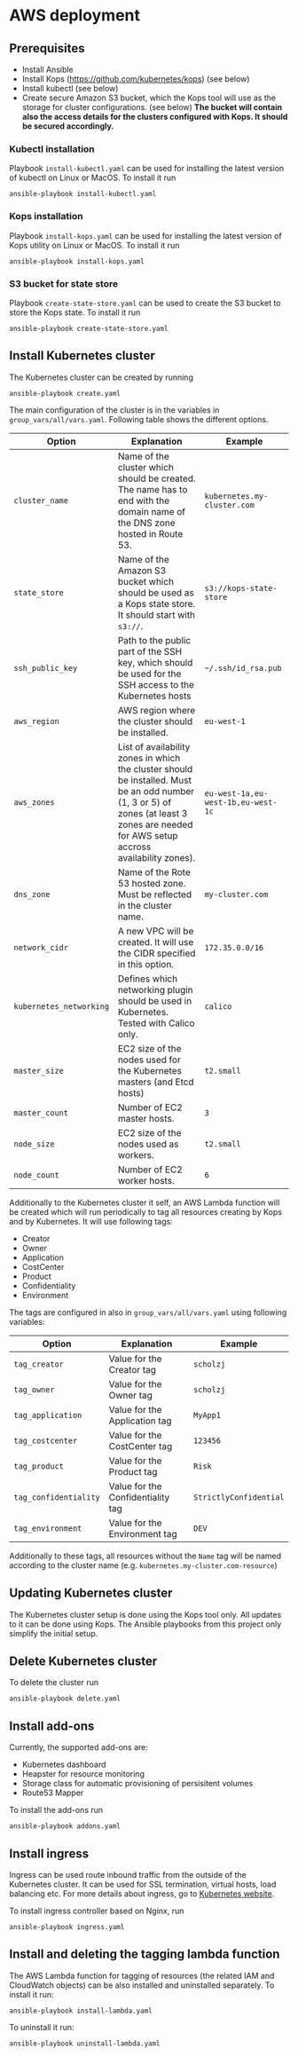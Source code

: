 # AWS deployment

## Prerequisites

* Install Ansible
* Install Kops (https://github.com/kubernetes/kops) (see below)
* Install kubectl (see below)
* Create secure Amazon S3 bucket, which the Kops tool will use as the storage for cluster configurations. (see below) **The bucket will contain also the access details for the clusters configured with Kops. It should be secured accordingly.**

### Kubectl installation

Playbook `install-kubectl.yaml` can be used for installing the latest version of kubectl on Linux or MacOS. To install it run
```
ansible-playbook install-kubectl.yaml
```

### Kops installation

Playbook `install-kops.yaml` can be used for installing the latest version of Kops utility on Linux or MacOS. To install it run
```
ansible-playbook install-kops.yaml
```

### S3 bucket for state store

Playbook `create-state-store.yaml` can be used to create the S3 bucket to store the Kops state. To install it run
```
ansible-playbook create-state-store.yaml
```

## Install Kubernetes cluster

The Kubernetes cluster can be created by running
```
ansible-playbook create.yaml
```

The main configuration of the cluster is in the variables in `group_vars/all/vars.yaml`. Following table shows the different options.

| Option | Explanation | Example |
|--------|-------------|---------|
| `cluster_name` | Name of the cluster which should be created. The name has to end with the domain name of the DNS zone hosted in Route 53. | `kubernetes.my-cluster.com` |
| `state_store` | Name of the Amazon S3 bucket which should be used as a Kops state store. It should start with `s3://`. | `s3://kops-state-store` |
| `ssh_public_key` | Path to the public part of the SSH key, which should be used for the SSH access to the Kubernetes hosts | `~/.ssh/id_rsa.pub` |
| `aws_region` | AWS region where the cluster should be installed. | `eu-west-1` |
| `aws_zones` | List of availability zones in which the cluster should be installed. Must be an odd number (1, 3 or 5) of zones (at least 3 zones are needed for AWS setup accross availability zones). | `eu-west-1a,eu-west-1b,eu-west-1c` |
| `dns_zone` | Name of the Rote 53 hosted zone. Must be reflected in the cluster name. | `my-cluster.com` |
| `network_cidr` | A new VPC will be created. It will use the CIDR specified in this option. | `172.35.0.0/16` |
| `kubernetes_networking` | Defines which networking plugin should be used in Kubernetes. Tested with Calico only. | `calico` |
| `master_size` | EC2 size of the nodes used for the Kubernetes masters (and Etcd hosts) | `t2.small` |
| `master_count` | Number of EC2 master hosts. | `3` |
| `node_size` | EC2 size of the nodes used as workers. | `t2.small` |
| `node_count` | Number of EC2 worker hosts. | `6` |

Additionally to the Kubernetes cluster it self, an AWS Lambda function will be created which will run periodically to tag all resources creating by Kops and by Kubernetes. It will use following tags:
* Creator
* Owner
* Application
* CostCenter
* Product
* Confidentiality
* Environment

The tags are configured in also in `group_vars/all/vars.yaml` using following variables:

| Option | Explanation | Example |
|--------|-------------|---------|
| `tag_creator` | Value for the Creator tag | `scholzj` |
| `tag_owner` | Value for the Owner tag | `scholzj` |
| `tag_application` | Value for the Application tag | `MyApp1` |
| `tag_costcenter` | Value for the CostCenter tag | `123456` |
| `tag_product` | Value for the Product tag | `Risk` |
| `tag_confidentiality` | Value for the Confidentiality tag | `StrictlyConfidential` |
| `tag_environment` | Value for the Environment tag | `DEV` |

Additionally to these tags, all resources without the `Name` tag will be named according to the cluster name (e.g. `kubernetes.my-cluster.com-resource`)

## Updating Kubernetes cluster

The Kubernetes cluster setup is done using the Kops tool only. All updates to it can be done using Kops. The Ansible playbooks from this project only simplify the initial setup.

## Delete Kubernetes cluster

To delete the cluster run
```
ansible-playbook delete.yaml
```

## Install add-ons

Currently, the supported add-ons are:
* Kubernetes dashboard
* Heapster for resource monitoring
* Storage class for automatic provisioning of persisitent volumes
* Route53 Mapper

To install the add-ons run
```
ansible-playbook addons.yaml
```

## Install ingress

Ingress can be used route inbound traffic from the outside of the Kubernetes cluster. It can be used for SSL termination, virtual hosts, load balancing etc. For more details about ingress, go to [Kubernetes website](https://kubernetes.io/docs/concepts/services-networking/ingress/).

To install ingress controller based on Nginx, run
```
ansible-playbook ingress.yaml
```

## Install and deleting the tagging lambda function

The AWS Lambda function for tagging of resources (the related IAM and CloudWatch objects) can be also installed and uninstalled separately. To install it run:
```
ansible-playbook install-lambda.yaml
```

To uninstall it run:
```
ansible-playbook uninstall-lambda.yaml
```
